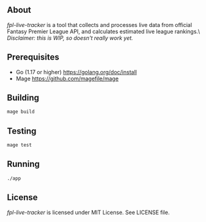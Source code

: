 ## About
*fpl-live-tracker* is a tool that collects and processes live data from official Fantasy Premier League API, and calculates estimated live league rankings.\  
*Disclaimer: this is WIP, so doesn't really work yet.*

## Prerequisites
* Go (1.17 or higher) https://golang.org/doc/install
* Mage https://github.com/magefile/mage

## Building
```sh
mage build
```

## Testing
```sh
mage test
```

## Running
```sh
./app
```

## License
*fpl-live-tracker* is licensed under MIT License. See LICENSE file.
